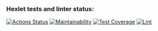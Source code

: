 ### Hexlet tests and linter status:

[![Actions Status](https://github.com/march213/frontend-project-lvl1/workflows/hexlet-check/badge.svg)](https://github.com/march213/frontend-project-lvl1/actions)
[![Maintainability](https://api.codeclimate.com/v1/badges/1c82d200adad993772eb/maintainability)](https://codeclimate.com/github/march213/frontend-project-lvl1/maintainability)
[![Test Coverage](https://api.codeclimate.com/v1/badges/1c82d200adad993772eb/test_coverage)](https://codeclimate.com/github/march213/frontend-project-lvl1/test_coverage)
[![Lint](https://github.com/march213/frontend-project-lvl1/actions/workflows/lint.yml/badge.svg)](https://github.com/march213/frontend-project-lvl1/actions)